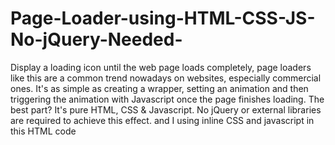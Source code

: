 # Page-Loader-using-HTML-CSS-JS-No-jQuery-Needed-
Display a loading icon until the web page loads completely, page loaders like this are a common trend nowadays on websites, especially commercial ones. It's as simple as creating a wrapper, setting an animation and then triggering the animation with Javascript once the page finishes loading. The best part? It's pure HTML, CSS & Javascript. No jQuery or external libraries are required to achieve this effect. and I using inline CSS and javascript in this HTML code
